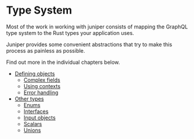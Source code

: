 # Type System

Most of the work in working with juniper consists of mapping the GraphQL type system to the Rust types your application uses.

Juniper provides some convenient abstractions that try to make this process as painless as possible.

Find out more in the individual chapters below.

- [Defining objects](objects/defining_objects.md)
  - [Complex fields](objects/complex_fields.md)
  - [Using contexts](objects/using_contexts.md)
  - [Error handling](objects/error_handling.md)
- [Other types](other-index.md)
  - [Enums](enums.md)
  - [Interfaces](interfaces.md)
  - [Input objects](input_objects.md)
  - [Scalars](scalars.md)
  - [Unions](unions.md)
